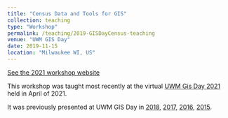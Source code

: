 ```yaml
---
title: "Census Data and Tools for GIS"
collection: teaching
type: "Workshop"
permalink: /teaching/2019-GISDayCensus-teaching
venue: "UWM GIS Day"
date: 2019-11-15
location: "Milwaukee WI, US"
---
```

[See the 2021 workshop website](https://srappel.github.io/census_workshop_2021/)

This workshop was taught most recently at the virtual [UWM Gis Day 2021](/teaching/2021-GISDayCensus-teaching) held in April of 2021.

It was previously presented at UWM GIS Day in [2018](/teaching/2018-GISDayCensus-teaching), [2017](/teaching/2017-GISDayCensus-teaching), [2016](/teaching/2016-GISDayCensus-teaching), [2015](/teaching/2015-GISDayCensus-teaching).